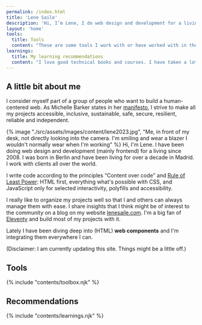 ```yaml
---
permalink: /index.html
title: 'Lene Saile'
description: 'Hi, I’m Lene, I do web design and development for a living. I was born in Berlin and have been living for over a decade in Madrid. I work with clients all over the world.'
layout: 'home'
tools:
  title: Tools
  content: "These are some tools I work with or have worked with in the past. Bold indicates in most cases what I prefer, still use, or, in some cases, I am more proficient with. Strike through indicates that even though I have experience, I'd rather not work with that anymore."
learnings:
  title: My learning recommendations
  content: "I love good technical books and courses. I have taken a lot of courses and read a lot of books. I am not going to list thema ll, instead I share only what really made a difference for me. The following books and courses I really appreciate and recommend wholeheartedly to everyone who wants to learn frontend."
---
```


## A little bit about me

I consider myself part of a group of people who want to build a human-centered web. As Michelle Barker states in her [manifesto](https://humanewebmanifesto.com/), I strive to make all my projects accessible, inclusive, sustainable, safe, secure, resilient, reliable and independent.

<custom-split>
{% image "./src/assets/images/content/lene2023.jpg", "Me, in front of my desk, not directly looking into the camera. I'm smiling and wear a blazer I wouldn't normally wear when I'm working" %}
Hi, I'm Lene. I have been doing web design and development (mainly frontend) for a living since 2008. I was born in Berlin and have been living for over a decade in Madrid. I work with clients all over the world.
</custom-split>

I write code according to the principles <q>Content over code</q> and [Rule of Least Power](https://www.w3.org/2001/tag/doc/leastPower.html): HTML first, everything what's possible with CSS, and JavaScript only for selected interactivity, polyfills and accessibility.

I really like to organize my projects well so that I and others can always manage them with ease. I share insights that I think might be of interest to the community on a blog on my website [lenesaile.com](https://www.lenesaile.com/en/blog/). I'm a big fan of [Eleventy](https://www.11ty.dev/) and build most of my projects with it.

Lately I have been diving deep into (HTML) <sparkly-text number-of-sparkles="5" style="--sparkly-text-color: var(--color-primary)">**web components**</sparkly-text>  and I'm integrating them everywhere I can.

(Disclaimer: I am currently updating this site. Things might be a little off.)

## Tools
{% include "contents/toolbox.njk" %}

## Recommendations
{% include "contents/learnings.njk" %}
